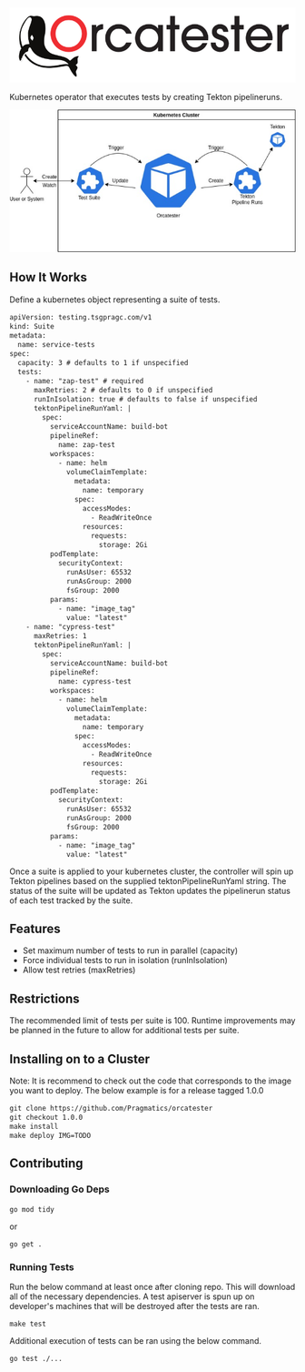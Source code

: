 ![Alt text](docs/Logo.png?raw=true "Orcatester")

Kubernetes operator that executes tests by creating Tekton pipelineruns.

![Alt text](docs/Orcatester.jpg?raw=true "Orcatester Diagram")

## How It Works

Define a kubernetes object representing a suite of tests.

```
apiVersion: testing.tsgpragc.com/v1
kind: Suite
metadata:
  name: service-tests
spec:
  capacity: 3 # defaults to 1 if unspecified
  tests:
    - name: "zap-test" # required
      maxRetries: 2 # defaults to 0 if unspecified
      runInIsolation: true # defaults to false if unspecified
      tektonPipelineRunYaml: |
        spec:
          serviceAccountName: build-bot
          pipelineRef:
            name: zap-test
          workspaces:
            - name: helm
              volumeClaimTemplate:
                metadata:
                  name: temporary
                spec:
                  accessModes:
                    - ReadWriteOnce
                  resources:
                    requests:
                      storage: 2Gi
          podTemplate:
            securityContext:
              runAsUser: 65532
              runAsGroup: 2000
              fsGroup: 2000
          params:
            - name: "image_tag"
              value: "latest"
    - name: "cypress-test"
      maxRetries: 1
      tektonPipelineRunYaml: |
        spec:
          serviceAccountName: build-bot
          pipelineRef:
            name: cypress-test
          workspaces:
            - name: helm
              volumeClaimTemplate:
                metadata:
                  name: temporary
                spec:
                  accessModes:
                    - ReadWriteOnce
                  resources:
                    requests:
                      storage: 2Gi
          podTemplate:
            securityContext:
              runAsUser: 65532
              runAsGroup: 2000
              fsGroup: 2000
          params:
            - name: "image_tag"
              value: "latest"
```

Once a suite is applied to your kubernetes cluster, the controller will spin up Tekton pipelines based on the supplied tektonPipelineRunYaml string.  The status of the suite will be updated as Tekton updates the pipelinerun status of each test tracked by the suite.

## Features

* Set maximum number of tests to run in parallel (capacity)
* Force individual tests to run in isolation (runInIsolation)
* Allow test retries (maxRetries)

## Restrictions

The recommended limit of tests per suite is 100.  Runtime
improvements may be planned in the future to allow for additional
tests per suite.

## Installing on to a Cluster

Note: It is recommend to check out the code that corresponds to the image you want to deploy.
The below example is for a release tagged 1.0.0

```
git clone https://github.com/Pragmatics/orcatester
git checkout 1.0.0
make install
make deploy IMG=TODO
```

## Contributing

### Downloading Go Deps

```
go mod tidy
```
or
```
go get .
```

### Running Tests

Run the below command at least once after cloning repo. This will download all of the
necessary dependencies.  A test apiserver is spun up on developer's machines that will be destroyed
after the tests are ran.
```
make test
```
Additional execution of tests can be ran using the below command.
```
go test ./...
```

